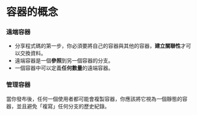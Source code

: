 # 容器的概念

### 遠端容器

* 分享程式碼的第一步，你必須要將自己的容器與其他的容器，**建立關聯性**才可以交換資料。
* 遠端容器是一個**參照**到另一個容器的分支。
* 一個容器中可以定義**任何數量**的遠端容器。

### 管理容器

當你發布後，任何一個使用者都可能會複製容器，你應該將它視為一個靜態的容器，並且避免「複寫」任何分支的歷史紀錄。